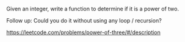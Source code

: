 Given an integer, write a function to determine if it is a power of two.

Follow up:
Could you do it without using any loop / recursion?

https://leetcode.com/problems/power-of-three/#/description

